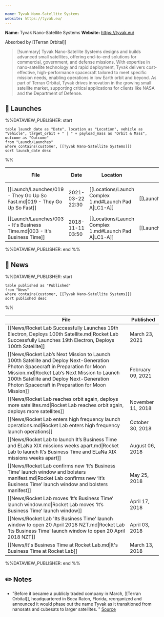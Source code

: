 ```yaml
---

name: Tyvak Nano-Satellite Systems
website: https://tyvak.eu/
---
```


**Name:** Tyvak Nano-Satellite Systems
**Website:** https://tyvak.eu/

Absorbed by [[Terran Orbital]]

>[!summary]
Tyvak Nano-Satellite Systems designs and builds advanced small satellites, offering end-to-end solutions for commercial, government, and defense missions. With expertise in nano-satellite technology and rapid deployment, Tyvak delivers cost-effective, high-performance spacecraft tailored to meet specific mission needs, enabling operations in low Earth orbit and beyond. As part of Terran Orbital, Tyvak drives innovation in the growing small satellite market, supporting critical applications for clients like NASA and the Department of Defense.


## 🚀 Launches

%%DATAVIEW_PUBLISHER: start
```
table launch_date as "Date", location as "Location", vehicle as "Vehicle", target_orbit + " | " + payload_mass as "Orbit & Mass", outcome as "Outcome"
from "Launch/Launches"
where contains(customer, [[Tyvak Nano-Satellite Systems]])
sort launch_date desc
```
%%

| File                                                                      | Date             | Location                                              | Vehicle                          | Orbit & Mass                        | Outcome   |
| ------------------------------------------------------------------------- | ---------------- | ----------------------------------------------------- | -------------------------------- | ----------------------------------- | --------- |
| [[Launch/Launches/019 - They Go Up So Fast.md\|019 - They Go Up So Fast]] | 2021-03-22 22:30 | [[Locations/Launch Complex 1.md#Launch Pad A\|LC1-A]] | [[Launch/Electron.md\|Electron]] | 450 km and 550 km \| 45° \| Unknown | ✅ Success |
| [[Launch/Launches/003 - It's Business Time.md\|003 - It's Business Time]] | 2018-11-11 03:50 | [[Locations/Launch Complex 1.md#Launch Pad A\|LC1-A]] | [[Launch/Electron.md\|Electron]] | 500 km \| 85° \| 45 kg              | ✅ Success |

%%DATAVIEW_PUBLISHER: end %%

## 📰 News
%%DATAVIEW_PUBLISHER: start
```
table published as "Published"
from "News"
where contains(customer, [[Tyvak Nano-Satellite Systems]])
sort published desc
```
%%

| File                                                                                                                                                                                                                                                                           | Published         |
| ------------------------------------------------------------------------------------------------------------------------------------------------------------------------------------------------------------------------------------------------------------------------------ | ----------------- |
| [[News/Rocket Lab Successfully Launches 19th Electron, Deploys 100th Satellite.md\|Rocket Lab Successfully Launches 19th Electron, Deploys 100th Satellite]]                                                                                                                   | March 23, 2021    |
| [[News/Rocket Lab’s Next Mission to Launch 100th Satellite and Deploy Next-Generation Photon Spacecraft in Preparation for Moon Mission.md\|Rocket Lab’s Next Mission to Launch 100th Satellite and Deploy Next-Generation Photon Spacecraft in Preparation for Moon Mission]] | February 09, 2021 |
| [[News/Rocket Lab reaches orbit again, deploys more satellites.md\|Rocket Lab reaches orbit again, deploys more satellites]]                                                                                                                                                   | November 11, 2018 |
| [[News/Rocket Lab enters high frequency launch operations.md\|Rocket Lab enters high frequency launch operations]]                                                                                                                                                             | October 30, 2018  |
| [[News/Rocket Lab to launch It’s Business Time and ELaNa XIX missions weeks apart.md\|Rocket Lab to launch It’s Business Time and ELaNa XIX missions weeks apart]]                                                                                                             | August 06, 2018   |
| [[News/Rocket Lab confirms new ‘It’s Business Time’ launch window and bolsters manifest.md\|Rocket Lab confirms new ‘It’s Business Time’ launch window and bolsters manifest]]                                                                                                 | May 25, 2018      |
| [[News/Rocket Lab moves ‘It’s Business Time’ launch window.md\|Rocket Lab moves ‘It’s Business Time’ launch window]]                                                                                                                                                           | April 17, 2018    |
| [[News/Rocket Lab 'Its Business Time' launch window to open 20 April 2018 NZT.md\|Rocket Lab 'Its Business Time' launch window to open 20 April 2018 NZT]]                                                                                                                     | April 03, 2018    |
| [[News/It's Business Time at Rocket Lab.md\|It's Business Time at Rocket Lab]]                                                                                                                                                                                                 | March 13, 2018    |

%%DATAVIEW_PUBLISHER: end %%
## ✏️ Notes

- "Before it became a publicly traded company in March, [[Terran Orbital]], headquartered in Boca Raton, Florida, reorganized and announced it would phase out the name Tyvak as it transitioned from nanosats and cubesats to larger satellites. " [Source](https://spacenews.com/terran-orbital-sees-staff-departures-as-it-turns-focus-to-military-satellites/)